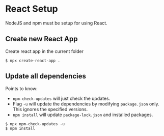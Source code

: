 # React Setup

NodeJS and npm must be setup for using React.

## Create new React App

Create react app in the current folder

```
$ npx create-react-app .
```

<!-- ## Install React Dev Tools

```
$ npm install --save-dev react-devtools
``` -->

## Update all dependencies

Points to know:

- `npm-check-updates` will just check the updates.
- Flag `-u` will update the dependencies by modifying `package.json` only. This ignores the specified versions.
- `npm install` will update `package-lock.json` and installed packages.

```
$ npx npm-check-updates -u
$ npm install
```
